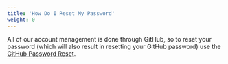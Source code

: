 ```yaml
---
title: 'How Do I Reset My Password'
weight: 0
---
```


All of our account management is done through GitHub, so to reset your password (which will also result in resetting your GitHub password) use the [GitHub Password Reset](https://github.com/password_reset).